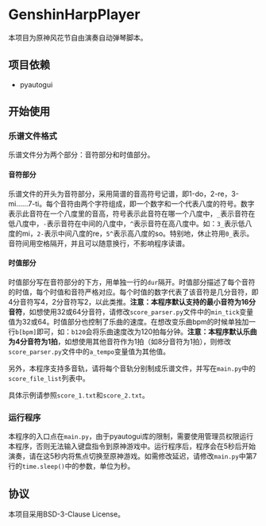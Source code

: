 # GenshinHarpPlayer
本项目为原神风花节自由演奏自动弹琴脚本。
## 项目依赖
+ pyautogui
## 开始使用
### 乐谱文件格式
乐谱文件分为两个部分：音符部分和时值部分。
#### 音符部分
乐谱文件的开头为音符部分，采用简谱的音高符号记谱，即1-do，2-re，3-mi……7-ti。每个音符由两个字符组成，即一个数字和一个代表八度的符号。数字表示此音符在一个八度里的音高，符号表示此音符在哪一个八度中，`_`表示音符在低八度中，`-`表示音符在中间的八度中，`^`表示音符在高八度中。如：`3_`表示低八度的mi，`2-`表示中间八度的re，`5^`表示高八度的so。特别地，休止符用`0_`表示。音符间用空格隔开，并且可以随意换行，不影响程序读谱。
#### 时值部分
时值部分写在音符部分的下方，用单独一行的`dur`隔开。时值部分描述了每个音符的时值，每个时值和音符严格对应。每个时值的数字代表了该音符是几分音符，即4分音符写4，2分音符写2，以此类推。**注意：本程序默认支持的最小音符为16分音符**，如想使用32或64分音符，请修改`score_parser.py`文件中的`min_tick`变量值为32或64。时值部分也控制了乐曲的速度。在想改变乐曲bpm的时候单独加一行`b[bpm]`即可，如：`b120`会将乐曲速度改为120拍每分钟。**注意：本程序默认乐曲为4分音符为1拍**，如想使用其他音符作为1拍（如8分音符为1拍），则修改`score_parser.py`文件中的`a_tempo`变量值为其他值。

另外，本程序支持多音轨，请将每个音轨分别制成乐谱文件，并写在`main.py`中的`score_file_list`列表中。

具体示例请参照`score_1.txt`和`score_2.txt`。
### 运行程序
本程序的入口点在`main.py`，由于pyautogui库的限制，需要使用管理员权限运行本程序，否则无法输入键盘指令到原神游戏中。运行程序后，程序会在5秒后开始演奏，请在这5秒内将焦点切换至原神游戏。如需修改延迟，请修改`main.py`中第7行的`time.sleep()`中的参数，单位为秒。
## 协议
本项目采用BSD-3-Clause License。